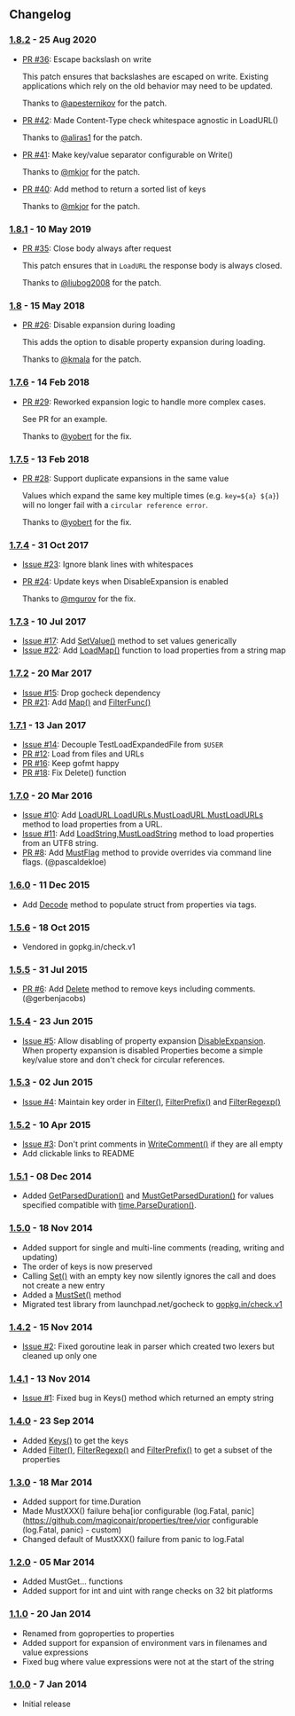 ## Changelog

### [1.8.2](https://github.com/magiconair/properties/tree/v1.8.2) - 25 Aug 2020

- [PR #36](https://github.com/magiconair/properties/pull/36): Escape backslash
  on write

  This patch ensures that backslashes are escaped on write. Existing
  applications which rely on the old behavior may need to be updated.

  Thanks to [@apesternikov](https://github.com/apesternikov) for the patch.

- [PR #42](https://github.com/magiconair/properties/pull/42): Made Content-Type
  check whitespace agnostic in LoadURL()

  Thanks to [@aliras1](https://github.com/aliras1) for the patch.

- [PR #41](https://github.com/magiconair/properties/pull/41): Make key/value
  separator configurable on Write()

  Thanks to [@mkjor](https://github.com/mkjor) for the patch.

- [PR #40](https://github.com/magiconair/properties/pull/40): Add method to
  return a sorted list of keys

  Thanks to [@mkjor](https://github.com/mkjor) for the patch.

### [1.8.1](https://github.com/magiconair/properties/tree/v1.8.1) - 10 May 2019

- [PR #35](https://github.com/magiconair/properties/pull/35): Close body always
  after request

  This patch ensures that in `LoadURL` the response body is always closed.

  Thanks to [@liubog2008](https://github.com/liubog2008) for the patch.

### [1.8](https://github.com/magiconair/properties/tree/v1.8) - 15 May 2018

- [PR #26](https://github.com/magiconair/properties/pull/26): Disable expansion
  during loading

  This adds the option to disable property expansion during loading.

  Thanks to [@kmala](https://github.com/kmala) for the patch.

### [1.7.6](https://github.com/magiconair/properties/tree/v1.7.6) - 14 Feb 2018

- [PR #29](https://github.com/magiconair/properties/pull/29): Reworked expansion
  logic to handle more complex cases.

  See PR for an example.

  Thanks to [@yobert](https://github.com/yobert) for the fix.

### [1.7.5](https://github.com/magiconair/properties/tree/v1.7.5) - 13 Feb 2018

- [PR #28](https://github.com/magiconair/properties/pull/28): Support duplicate
  expansions in the same value

  Values which expand the same key multiple times (e.g. `key=${a} ${a}`) will no
  longer fail with a `circular reference error`.

  Thanks to [@yobert](https://github.com/yobert) for the fix.

### [1.7.4](https://github.com/magiconair/properties/tree/v1.7.4) - 31 Oct 2017

- [Issue #23](https://github.com/magiconair/properties/issues/23): Ignore blank
  lines with whitespaces

- [PR #24](https://github.com/magiconair/properties/pull/24): Update keys when
  DisableExpansion is enabled

  Thanks to [@mgurov](https://github.com/mgurov) for the fix.

### [1.7.3](https://github.com/magiconair/properties/tree/v1.7.3) - 10 Jul 2017

- [Issue #17](https://github.com/magiconair/properties/issues/17): Add
  [SetValue()](http://godoc.org/github.com/magiconair/properties#Properties.SetValue)
  method to set values generically
- [Issue #22](https://github.com/magiconair/properties/issues/22): Add
  [LoadMap()](http://godoc.org/github.com/magiconair/properties#LoadMap)
  function to load properties from a string map

### [1.7.2](https://github.com/magiconair/properties/tree/v1.7.2) - 20 Mar 2017

- [Issue #15](https://github.com/magiconair/properties/issues/15): Drop gocheck
  dependency
- [PR #21](https://github.com/magiconair/properties/pull/21): Add
  [Map()](http://godoc.org/github.com/magiconair/properties#Properties.Map) and
  [FilterFunc()](http://godoc.org/github.com/magiconair/properties#Properties.FilterFunc)

### [1.7.1](https://github.com/magiconair/properties/tree/v1.7.1) - 13 Jan 2017

- [Issue #14](https://github.com/magiconair/properties/issues/14): Decouple
  TestLoadExpandedFile from `$USER`
- [PR #12](https://github.com/magiconair/properties/pull/12): Load from files
  and URLs
- [PR #16](https://github.com/magiconair/properties/pull/16): Keep gofmt happy
- [PR #18](https://github.com/magiconair/properties/pull/18): Fix Delete()
  function

### [1.7.0](https://github.com/magiconair/properties/tree/v1.7.0) - 20 Mar 2016

- [Issue #10](https://github.com/magiconair/properties/issues/10): Add
  [LoadURL,LoadURLs,MustLoadURL,MustLoadURLs](http://godoc.org/github.com/magiconair/properties#LoadURL)
  method to load properties from a URL.
- [Issue #11](https://github.com/magiconair/properties/issues/11): Add
  [LoadString,MustLoadString](http://godoc.org/github.com/magiconair/properties#LoadString)
  method to load properties from an UTF8 string.
- [PR #8](https://github.com/magiconair/properties/pull/8): Add
  [MustFlag](http://godoc.org/github.com/magiconair/properties#Properties.MustFlag)
  method to provide overrides via command line flags. (@pascaldekloe)

### [1.6.0](https://github.com/magiconair/properties/tree/v1.6.0) - 11 Dec 2015

- Add
  [Decode](http://godoc.org/github.com/magiconair/properties#Properties.Decode)
  method to populate struct from properties via tags.

### [1.5.6](https://github.com/magiconair/properties/tree/v1.5.6) - 18 Oct 2015

- Vendored in gopkg.in/check.v1

### [1.5.5](https://github.com/magiconair/properties/tree/v1.5.5) - 31 Jul 2015

- [PR #6](https://github.com/magiconair/properties/pull/6): Add
  [Delete](http://godoc.org/github.com/magiconair/properties#Properties.Delete)
  method to remove keys including comments. (@gerbenjacobs)

### [1.5.4](https://github.com/magiconair/properties/tree/v1.5.4) - 23 Jun 2015

- [Issue #5](https://github.com/magiconair/properties/issues/5): Allow disabling
  of property expansion
  [DisableExpansion](http://godoc.org/github.com/magiconair/properties#Properties.DisableExpansion).
  When property expansion is disabled Properties become a simple key/value store
  and don't check for circular references.

### [1.5.3](https://github.com/magiconair/properties/tree/v1.5.3) - 02 Jun 2015

- [Issue #4](https://github.com/magiconair/properties/issues/4): Maintain key
  order in
  [Filter()](http://godoc.org/github.com/magiconair/properties#Properties.Filter),
  [FilterPrefix()](http://godoc.org/github.com/magiconair/properties#Properties.FilterPrefix)
  and
  [FilterRegexp()](http://godoc.org/github.com/magiconair/properties#Properties.FilterRegexp)

### [1.5.2](https://github.com/magiconair/properties/tree/v1.5.2) - 10 Apr 2015

- [Issue #3](https://github.com/magiconair/properties/issues/3): Don't print
  comments in
  [WriteComment()](http://godoc.org/github.com/magiconair/properties#Properties.WriteComment)
  if they are all empty
- Add clickable links to README

### [1.5.1](https://github.com/magiconair/properties/tree/v1.5.1) - 08 Dec 2014

- Added
  [GetParsedDuration()](http://godoc.org/github.com/magiconair/properties#Properties.GetParsedDuration)
  and
  [MustGetParsedDuration()](http://godoc.org/github.com/magiconair/properties#Properties.MustGetParsedDuration)
  for values specified compatible with
  [time.ParseDuration()](http://golang.org/pkg/time/#ParseDuration).

### [1.5.0](https://github.com/magiconair/properties/tree/v1.5.0) - 18 Nov 2014

- Added support for single and multi-line comments (reading, writing and
  updating)
- The order of keys is now preserved
- Calling
  [Set()](http://godoc.org/github.com/magiconair/properties#Properties.Set) with
  an empty key now silently ignores the call and does not create a new entry
- Added a
  [MustSet()](http://godoc.org/github.com/magiconair/properties#Properties.MustSet)
  method
- Migrated test library from launchpad.net/gocheck to
  [gopkg.in/check.v1](http://gopkg.in/check.v1)

### [1.4.2](https://github.com/magiconair/properties/tree/v1.4.2) - 15 Nov 2014

- [Issue #2](https://github.com/magiconair/properties/issues/2): Fixed goroutine
  leak in parser which created two lexers but cleaned up only one

### [1.4.1](https://github.com/magiconair/properties/tree/v1.4.1) - 13 Nov 2014

- [Issue #1](https://github.com/magiconair/properties/issues/1): Fixed bug in
  Keys() method which returned an empty string

### [1.4.0](https://github.com/magiconair/properties/tree/v1.4.0) - 23 Sep 2014

- Added
  [Keys()](http://godoc.org/github.com/magiconair/properties#Properties.Keys) to
  get the keys
- Added
  [Filter()](http://godoc.org/github.com/magiconair/properties#Properties.Filter),
  [FilterRegexp()](http://godoc.org/github.com/magiconair/properties#Properties.FilterRegexp)
  and
  [FilterPrefix()](http://godoc.org/github.com/magiconair/properties#Properties.FilterPrefix)
  to get a subset of the properties

### [1.3.0](https://github.com/magiconair/properties/tree/v1.3.0) - 18 Mar 2014

- Added support for time.Duration
- Made MustXXX() failure beha\[ior configurable (log.Fatal,
  panic]\(https://github.com/magiconair/properties/tree/vior configurable
  (log.Fatal, panic) - custom)
- Changed default of MustXXX() failure from panic to log.Fatal

### [1.2.0](https://github.com/magiconair/properties/tree/v1.2.0) - 05 Mar 2014

- Added MustGet... functions
- Added support for int and uint with range checks on 32 bit platforms

### [1.1.0](https://github.com/magiconair/properties/tree/v1.1.0) - 20 Jan 2014

- Renamed from goproperties to properties
- Added support for expansion of environment vars in filenames and value
  expressions
- Fixed bug where value expressions were not at the start of the string

### [1.0.0](https://github.com/magiconair/properties/tree/v1.0.0) - 7 Jan 2014

- Initial release
